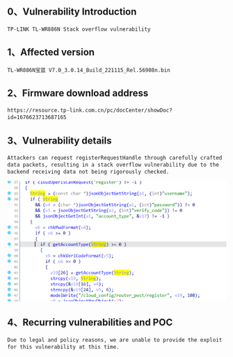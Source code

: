 ## 0、Vulnerability Introduction

```
TP-LINK TL-WR886N Stack overflow vulnerability
```

## 1、Affected version

```
TL-WR886N宝蓝 V7.0_3.0.14_Build_221115_Rel.56908n.bin
```

## 2、Firmware download address

```
https://resource.tp-link.com.cn/pc/docCenter/showDoc?id=1676623713687165
```

## 3、Vulnerability details

```
Attackers can request registerRequestHandle through carefully crafted data packets, resulting in a stack overflow vulnerability due to the backend receiving data not being rigorously checked.
```

![image-20231021213702070](upload\image-20231021213702070.png)

## 4、Recurring vulnerabilities and POC

```
Due to legal and policy reasons, we are unable to provide the exploit for this vulnerability at this time.
```